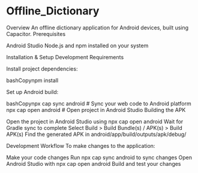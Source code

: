 # Offline_Dictionary

Overview
An offline dictionary application for Android devices, built using Capacitor.
Prerequisites

Android Studio
Node.js and npm installed on your system

Installation & Setup
Development Requirements

Install project dependencies:

bashCopynpm install

Set up Android build:

bashCopynpx cap sync android    # Sync your web code to Android platform
npx cap open android    # Open project in Android Studio
Building the APK

Open the project in Android Studio using npx cap open android
Wait for Gradle sync to complete
Select Build > Build Bundle(s) / APK(s) > Build APK(s)
Find the generated APK in android/app/build/outputs/apk/debug/

Development Workflow
To make changes to the application:

Make your code changes
Run npx cap sync android to sync changes
Open Android Studio with npx cap open android
Build and test your changes

